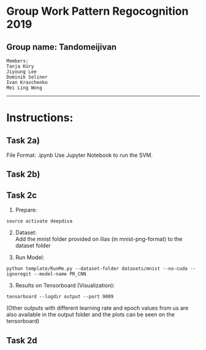 # Group Work Pattern Regocognition 2019

## Group name: Tandomeijivan
```
Members:
Tanja Küry
Jiyoung Lee
Dominik Seliner
Ivan Kravchenko
Mei Ling Wong
```
-----------------------------------------------------------------------------------------------------------------

# Instructions:

## Task 2a)
File Format: .ipynb
Use Jupyter Notebook to run the SVM.

## Task 2b)


## Task 2c
1) Prepare:
``` shell
source activate deepdiva
```

2) Dataset:  
Add the mnist folder provided on ilias (in mnist-png-format) to the dataset folder

2) Run Model:
``` shell
python template/RunMe.py --dataset-folder datasets/mnist --no-cuda --ignoregit --model-name PR_CNN
```

3) Results on Tensorboard (Visualization): 
``` shell
tensorboard --logdir output --port 9009
```

(Other outputs with different learning rate and epoch values from us are also available in the output folder and the plots can be seen on the tensorboard)

## Task 2d

